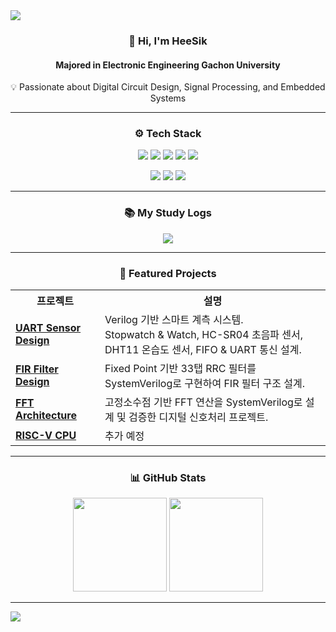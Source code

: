 <!-- 상단 배너 -->
<img src="https://capsule-render.vercel.app/api?type=waving&color=gradient&height=160&section=header" />

<!-- 소개 -->
<h3 align="center">👋 Hi, I'm <strong>HeeSik</strong></h3>
<h4 align="center">Majored in Electronic Engineering Gachon University</h4>

<p align="center">
💡 Passionate about Digital Circuit Design, Signal Processing, and Embedded Systems
</p>

---

<!-- 기술 스택 -->
<h3 align="center">⚙️ Tech Stack</h3> 

<p align="center">
  <!-- HDL -->
  <img src="https://img.shields.io/badge/Verilog-1E90FF?style=for-the-badge&logo=verilog&logoColor=white"/>
  <img src="https://img.shields.io/badge/SystemVerilog-7B68EE?style=for-the-badge&logo=verilog&logoColor=white"/>
  <!-- Programming -->
  <img src="https://img.shields.io/badge/Python-3776AB?style=for-the-badge&logo=python&logoColor=white"/>
  <img src="https://img.shields.io/badge/C-00599C?style=for-the-badge&logo=c&logoColor=white"/>
  <img src="https://img.shields.io/badge/MATLAB-0076A8?style=for-the-badge&logo=mathworks&logoColor=white"/>
</p>

<p align="center">
  <!-- Tools -->
  <img src="https://img.shields.io/badge/Git-F05032?style=for-the-badge&logo=git&logoColor=white"/>
  <img src="https://img.shields.io/badge/Jira-0052CC?style=for-the-badge&logo=jira&logoColor=white"/>
  <img src="https://img.shields.io/badge/Linear-5E6AD2?style=for-the-badge&logo=linear&logoColor=white"/>
</p>

---

<!-- 블로그 -->
<h3 align="center">📚 My Study Logs</h3> 
<p align="center">
  <a href="https://www.notion.so/he_sik2-log-222ecb5e8c768050923ccc4934ae517c" target="_blank">
    <img src="https://img.shields.io/badge/Notion-he_sik2_log-black?style=for-the-badge&logo=notion&logoColor=white"/>
  </a>
</p>

---

<!-- 프로젝트 -->
<h3 align="center">📂 Featured Projects</h3> 

<table align="center">
  <tr>
    <th>프로젝트</th>
    <th>설명</th>
  </tr>
  <tr>
    <td><a href="https://github.com/heesik-kwon/Smart-Measurement-Project"><b>UART Sensor Design</b></a></td>
    <td>Verilog 기반 스마트 계측 시스템.<br>Stopwatch & Watch, HC-SR04 초음파 센서, DHT11 온습도 센서, FIFO & UART 통신 설계.</td>
  </tr>
  <tr>
    <td><a href="https://github.com/heesik-kwon/FIR-Filter-Design"><b>FIR Filter Design</b></a></td>
    <td>Fixed Point 기반 33탭 RRC 필터를 SystemVerilog로 구현하여 FIR 필터 구조 설계.</td>
  </tr>
  <tr>
    <td><a href="https://github.com/heesik-kwon/Fast-Fourier-Transform"><b>FFT Architecture</b></a></td>
    <td>고정소수점 기반 FFT 연산을 SystemVerilog로 설계 및 검증한 디지털 신호처리 프로젝트.</td>
  </tr>
  <tr>
    <td><a href="#"><b>RISC-V CPU</b></a></td>
    <td>추가 예정</td>
  </tr>
</table>

---

<!-- GitHub Stats -->
<h3 align="center">📊 GitHub Stats</h3> 

<p align="center">
  <img src="https://github-readme-stats.vercel.app/api?username=heesik-kwon&show_icons=true&theme=tokyonight" height="150"/>
  <img src="https://github-readme-stats.vercel.app/api/top-langs/?username=heesik-kwon&layout=compact&theme=tokyonight" height="150"/>
</p>

---

<!-- 하단 배너 -->
<img src="https://capsule-render.vercel.app/api?type=waving&color=gradient&height=120&section=footer"/>
